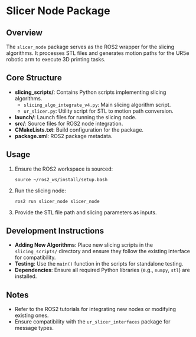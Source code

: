 # Slicer Node Package

## Overview

The `slicer_node` package serves as the ROS2 wrapper for the slicing algorithms. It processes STL files and generates motion paths for the UR5e robotic arm to execute 3D printing tasks.

## Core Structure

- **slicing_scripts/**: Contains Python scripts implementing slicing algorithms.
  - `slicing_algo_integrate_v4.py`: Main slicing algorithm script.
  - `ur_slicer.py`: Utility script for STL to motion path conversion.
- **launch/**: Launch files for running the slicing node.
- **src/**: Source files for ROS2 node integration.
- **CMakeLists.txt**: Build configuration for the package.
- **package.xml**: ROS2 package metadata.

## Usage

1. Ensure the ROS2 workspace is sourced:
   ```
   source ~/ros2_ws/install/setup.bash
   ```

2. Run the slicing node:
   ```
   ros2 run slicer_node slicer_node
   ```

3. Provide the STL file path and slicing parameters as inputs.

## Development Instructions

- **Adding New Algorithms**: Place new slicing scripts in the `slicing_scripts/` directory and ensure they follow the existing interface for compatibility.
- **Testing**: Use the `main()` function in the scripts for standalone testing.
- **Dependencies**: Ensure all required Python libraries (e.g., `numpy`, `stl`) are installed.

## Notes

- Refer to the ROS2 tutorials for integrating new nodes or modifying existing ones.
- Ensure compatibility with the `ur_slicer_interfaces` package for message types.
